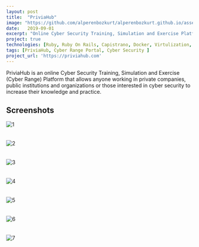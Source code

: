 ```yaml
---
layout: post
title:  "PriviaHub"
image: "https://github.com/alperenbozkurt/alperenbozkurt.github.io/assets/19302254/b92fe87b-205d-4acd-b302-7d05e0dc8bb9"
date:   2019-09-01
excerpt: "Online Cyber Security Training, Simulation and Exercise Platform."
project: true
technologies: [Ruby, Ruby On Rails, Capistrano, Docker, Virtulization, OpenVPN]
tags: [PriviaHub, Cyber Range Portal, Cyber Security ]
project_url: 'https://priviahub.com'
---
```


PriviaHub is an online Cyber Security Training, Simulation and Exercise (Cyber Range) Platform that allows anyone working in private companies, public institutions and organizations or those interested in cyber security to increase their knowledge and practice.

## Screenshots
![1](https://github.com/alperenbozkurt/alperenbozkurt.github.io/assets/19302254/f080822e-485c-435b-bbd0-a7ada8199885)<br><br><br>
![2](https://github.com/alperenbozkurt/alperenbozkurt.github.io/assets/19302254/51a952c9-3e56-44a6-b004-ddb3b4fa7995)<br><br><br>
![3](https://github.com/alperenbozkurt/alperenbozkurt.github.io/assets/19302254/d75be1cf-65ce-409c-9005-7f9521c9f720)<br><br><br>
![4](https://github.com/alperenbozkurt/alperenbozkurt.github.io/assets/19302254/e514f915-9033-41d7-b277-e1f7542d68df)<br><br><br>
![5](https://github.com/alperenbozkurt/alperenbozkurt.github.io/assets/19302254/ac0535b4-70b3-497c-8d71-2abfd9f5aac0)<br><br><br>
![6](https://github.com/alperenbozkurt/alperenbozkurt.github.io/assets/19302254/aa30cf4a-a9d8-4d7f-978f-796d6399ab56)<br><br><br>
![7](https://github.com/alperenbozkurt/alperenbozkurt.github.io/assets/19302254/50c9d5c1-6227-4947-ac8f-c4ec203dc9ef)<br><br><br>
